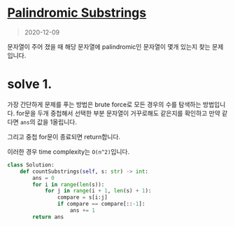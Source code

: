 # [Palindromic Substrings](https://leetcode.com/problems/palindromic-substrings/submissions/)

> 2020-12-09

문자열이 주어 졌을 때 해당 문자열에 palindromic인 문자열이 몇개 있는지 찾는 문제입니다.

# solve 1.
가장 간단하게 문제를 푸는 방법은 brute force로 모든 경우의 수를 탐색하는 방법입니다.
for문을 두개 중첩해서 선택한 부분 문자열이 거꾸로해도 같은지를 확인하고 만약 같다면 `ans`의 값을 1올립니다.
 
그리고 중첩 for문이 종료되면 return합니다.

이러한 경우 time complexity는 `O(n^2)`입니다.

```python
class Solution:
    def countSubstrings(self, s: str) -> int:
        ans = 0
        for i in range(len(s)):
            for j in range(i + 1, len(s) + 1):
                compare = s[i:j]
                if compare == compare[::-1]:
                    ans += 1
        return ans
```